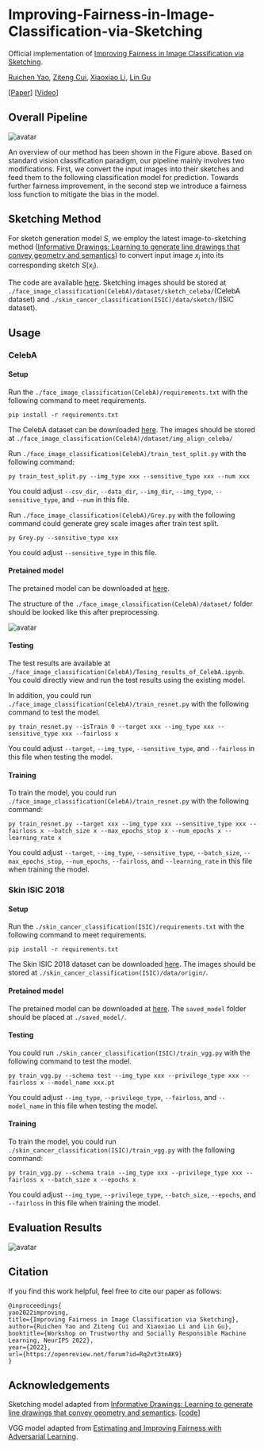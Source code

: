 # Improving-Fairness-in-Image-Classification-via-Sketching
Official implementation of [Improving Fairness in Image Classification via Sketching](https://arxiv.org/abs/2211.00168).

[Ruichen Yao](https://scholar.google.com/citations?user=_ffV15wAAAAJ&hl=en&oi=ao), [Ziteng Cui](https://scholar.google.com/citations?user=niXIRXgAAAAJ&hl=en), [Xiaoxiao Li](https://xxlya.github.io/xiaoxiao/), [Lin Gu](https://sites.google.com/view/linguedu/home)

[[Paper](https://arxiv.org/pdf/2211.00168.pd)] [[Video](https://neurips.cc/virtual/2022/workshop/49959#wse-detail-61542)]

## Overall Pipeline
![avatar](./img/method.png)

An overview of our method has been shown in the Figure above. Based on standard vision classification paradigm, our pipeline mainly involves two modifications. First, we convert the input images into their sketches and feed them to the following classification model for prediction. Towards further fairness improvement, in the second step we introduce a fairness loss function to mitigate the bias in the model.

## Sketching Method

For sketch generation model $S$, we employ the latest image-to-sketching method ([Informative Drawings: Learning to generate line drawings that convey geometry and semantics](https://arxiv.org/abs/2203.12691)) to convert input image $x_i$ into its corresponding sketch $S(x_i)$.

The code are available [here](https://github.com/carolineec/informative-drawings). Sketching images should be stored at `./face_image_classification(CelebA)/dataset/sketch_celeba/`(CelebA dataset) and `./skin_cancer_classification(ISIC)/data/sketch/`(ISIC dataset).

## Usage

### CelebA
#### Setup

Run the `./face_image_classification(CelebA)/requirements.txt` with the following command to meet requirements.
```
pip install -r requirements.txt
```

The CelebA dataset can be downloaded [here](https://mmlab.ie.cuhk.edu.hk/projects/CelebA.html). The images should be stored at `./face_image_classification(CelebA)/dataset/img_align_celeba/`

Run `./face_image_classification(CelebA)/train_test_split.py` with the following command:
```
py train_test_split.py --img_type xxx --sensitive_type xxx --num xxx
```
You could adjust `--csv_dir`, `--data_dir`, `--img_dir`, `--img_type`, `--sensitive_type`, and `--num` in this file.

Run `./face_image_classification(CelebA)/Grey.py` with the following command could generate grey scale images after train test split.
```
py Grey.py --sensitive_type xxx
```
You could adjust `--sensitive_type` in this file.


#### Pretained model
The pretained model can be downloaded at [here](https://drive.google.com/file/d/1z6suPVTeVDL0ui7UVpchePRbjMTDpSU0/view?usp=sharing).

The structure of the `./face_image_classification(CelebA)/dataset/` folder should be looked like this after preprocessing.

![avatar](./img/CelebA_structure.png)

#### Testing
The test results are available at `./face_image_classification(CelebA)/Tesing_results_of_CelebA.ipynb`. You could directly view and run the test results using the existing model.

In addition, you could run `./face_image_classification(CelebA)/train_resnet.py` with the following command to test the model.
```
py train_resnet.py --isTrain 0 --target xxx --img_type xxx --sensitive_type xxx --fairloss x
```
You could adjust `--target`, `--img_type`, `--sensitive_type`, and `--fairloss` in this file when testing the model.


#### Training
To train the model, you could run `./face_image_classification(CelebA)/train_resnet.py` with the following command:
```
py train_resnet.py --target xxx --img_type xxx --sensitive_type xxx --fairloss x --batch_size x --max_epochs_stop x --num_epochs x --learning_rate x
```
You could adjust `--target`, `--img_type`, `--sensitive_type`, `--batch_size`, `--max_epochs_stop`, `--num_epochs`, `--fairloss`, and `--learning_rate` in this file when training the model.

### Skin ISIC 2018

#### Setup

Run the `./skin_cancer_classification(ISIC)/requirements.txt` with the following command to meet requirements.
```
pip install -r requirements.txt
```
The Skin ISIC 2018 dataset can be downloaded [here](https://challenge.isic-archive.com/data/#2018). The images should be stored at `./skin_cancer_classification(ISIC)/data/origin/`.

#### Pretained model
The pretained model can be downloaded at [here](https://drive.google.com/file/d/1TamMyz31fAV4T7zLoeHiLCG1kfz1zYk-/view?usp=sharing). The `saved_model` folder should be placed at `./saved_model/`.


#### Testing
You could run `./skin_cancer_classification(ISIC)/train_vgg.py` with the following command to test the model.
```
py train_vgg.py --schema test --img_type xxx --privilege_type xxx --fairloss x --model_name xxx.pt
```
You could adjust `--img_type`, `--privilege_type`, `--fairloss`, and `--model_name` in this file when testing the model.

#### Training
To train the model, you could run `./skin_cancer_classification(ISIC)/train_vgg.py` with the following command:
```
py train_vgg.py --schema train --img_type xxx --privilege_type xxx --fairloss x --batch_size x --epochs x
```
You could adjust `--img_type`, `--privilege_type`, `--batch_size`, `--epochs`, and `--fairloss` in this file when training the model.


## Evaluation Results
![avatar](./img/experiment.jpg)

## Citation
If you find this work helpful, feel free to cite our paper as follows:

```
@inproceedings{
yao2022improving,
title={Improving Fairness in Image Classification via Sketching},
author={Ruichen Yao and Ziteng Cui and Xiaoxiao Li and Lin Gu},
booktitle={Workshop on Trustworthy and Socially Responsible Machine Learning, NeurIPS 2022},
year={2022},
url={https://openreview.net/forum?id=Rq2vt3tnAK9}
}
```

## Acknowledgements
Sketching model adapted from [Informative Drawings: Learning to generate line drawings that convey geometry and semantics](https://arxiv.org/abs/2203.12691). [[code](https://github.com/carolineec/informative-drawings)]

VGG model adapted from [Estimating and Improving Fairness with Adversarial Learning](https://arxiv.org/abs/2103.04243).
